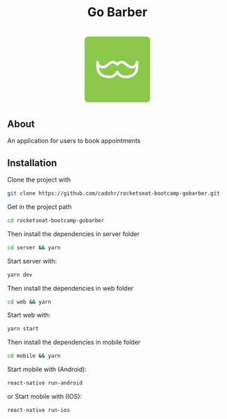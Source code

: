 <!-- # GoBarber: APP para Agendamento de Horários -->

<h1 align="center">Go Barber</h2>
<h1 align="center">
  <img alt="GoBarber" title="GoBarber" src=".github/gobarber.svg" width="150px" />
</h1>

## About

An application for users to book appointments

## Installation

Clone the project with

```sh
git clone https://github.com/cadohr/rocketseat-bootcamp-gobarber.git
```

Get in the project path

```sh
cd rocketseat-bootcamp-gobarber
```

Then install the dependencies in server folder

```sh
cd server && yarn
```

Start server with:

```sh
yarn dev
```

Then install the dependencies in web folder

```sh
cd web && yarn
```

Start web with:

```sh
yarn start
```

Then install the dependencies in mobile folder

```sh
cd mobile && yarn
```

Start mobile with (Android):

```sh
react-native run-android
```

or Start mobile with (IOS):

```sh
react-native run-ios
```
